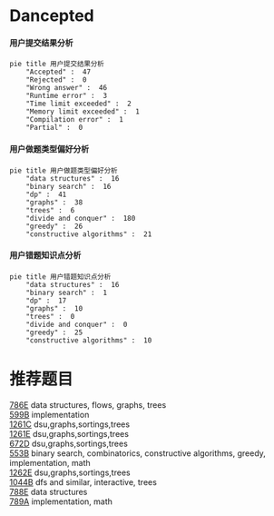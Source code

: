 # Dancepted

<!-- tabs:start -->



#### **用户提交结果分析**

```mermaid
pie title 用户提交结果分析
    "Accepted" :  47
    "Rejected" :  0
    "Wrong answer" :  46
    "Runtime error" :  3
    "Time limit exceeded" :  2
    "Memory limit exceeded" :  1
    "Compilation error" :  1
    "Partial" :  0
```

#### **用户做题类型偏好分析**

```mermaid
pie title 用户做题类型偏好分析
    "data structures" :  16
    "binary search" :  16
    "dp" :  41
    "graphs" :  38
    "trees" :  6
    "divide and conquer" :  180
    "greedy" :  26
    "constructive algorithms" :  21
```
#### **用户错题知识点分析**

```mermaid
pie title 用户错题知识点分析
    "data structures" :  16
    "binary search" :  1
    "dp" :  17
    "graphs" :  10
    "trees" :  0
    "divide and conquer" :  0
    "greedy" :  25
    "constructive algorithms" :  10
```



<!-- tabs:end -->
# 推荐题目
[786E](https://codeforces.com/contest/786/problem/E)		data structures,
                        flows,
                        graphs,
                        trees		  
[599B](https://codeforces.com/contest/599/problem/B)		implementation		  
[1261C](https://codeforces.com/contest/1261/problem/C)		dsu,graphs,sortings,trees		  
[1261E](https://codeforces.com/contest/1261/problem/E)		dsu,graphs,sortings,trees		  
[672D](https://codeforces.com/contest/672/problem/D)		dsu,graphs,sortings,trees		  
[553B](https://codeforces.com/contest/553/problem/B)		binary search,
                        combinatorics,
                        constructive algorithms,
                        greedy,
                        implementation,
                        math		  
[1262E](https://codeforces.com/contest/1262/problem/E)		dsu,graphs,sortings,trees		  
[1044B](https://codeforces.com/contest/1044/problem/B)		dfs and similar,
                        interactive,
                        trees		  
[788E](https://codeforces.com/contest/788/problem/E)		data structures		  
[789A](https://codeforces.com/contest/789/problem/A)		implementation,
                        math		  
